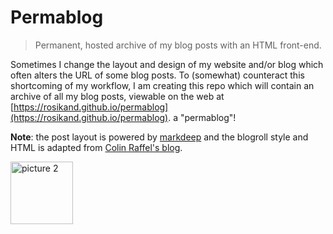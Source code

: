 # Permablog 

> Permanent, hosted archive of my blog posts with an HTML front-end. 

<!-- <p align="center">
<img alt="picture 1" src="https://cdn.jsdelivr.net/gh/minimatest/vscode-images/images/ae6b8c9cd5ded6725f083de7e7f5a953470571a51418181054dc843f953d874c.png" width="300" />  
</p> -->

Sometimes I change the layout and design of my website and/or blog which often alters the URL of some blog posts. To (somewhat) counteract this shortcoming of my workflow, I am creating this repo which will contain an archive of all my blog posts, viewable on the web at [https://rosikand.github.io/permablog](https://rosikand.github.io/permablog). a "permablog"! 


**Note**: the post layout is powered by [markdeep](https://casual-effects.com/markdeep/) and the blogroll style and HTML is adapted from [Colin Raffel's blog](https://colinraffel.com/blog/). 

<img alt="picture 2" src="https://cdn.jsdelivr.net/gh/minimatest/vscode-images/images/08b1f3bf817bad73c8cc06856042f824c422aeca103a5d2fdd79d2ef9cf59f67.png" width="100" />  

